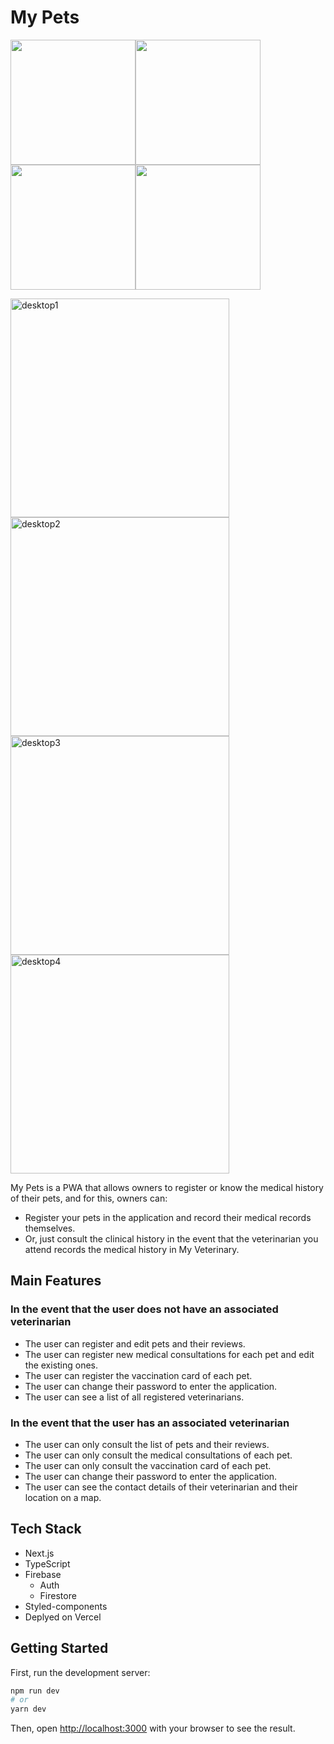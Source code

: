 # My Pets

<img width="200" alt="" src="https://user-images.githubusercontent.com/25674406/114864575-8af07800-9dc7-11eb-930a-c190e3e47d88.png"><img width="200" alt="" src="https://user-images.githubusercontent.com/25674406/114864373-4e248100-9dc7-11eb-99e2-6efbc7a77cea.png"><img width="200" alt="" src="https://user-images.githubusercontent.com/25674406/114864445-61cfe780-9dc7-11eb-9652-b6461093d27d.png"><img width="200" alt="" src="https://user-images.githubusercontent.com/25674406/114864520-77dda800-9dc7-11eb-9ea1-e0738bb8c331.png">

<img width="350" alt="desktop1" src="https://user-images.githubusercontent.com/25674406/114864690-ac516400-9dc7-11eb-9385-40d283bd7d06.png"><img width="350" alt="desktop2" src="https://user-images.githubusercontent.com/25674406/114864783-c7bc6f00-9dc7-11eb-9cc4-a3d913556cab.png">
<img width="350" alt="desktop3" src="https://user-images.githubusercontent.com/25674406/114864860-e589d400-9dc7-11eb-934f-032de8536ba2.png"><img width="350" alt="desktop4" src="https://user-images.githubusercontent.com/25674406/114865075-297cd900-9dc8-11eb-815e-2340ee3f0c63.png">

My Pets is a PWA that allows owners to register or know the medical history of their pets, and for this, owners can:

- Register your pets in the application and record their medical records themselves.
- Or, just consult the clinical history in the event that the veterinarian you attend records the medical history in My Veterinary.

## Main Features

### In the event that the user does not have an associated veterinarian

- The user can register and edit pets and their reviews.
- The user can register new medical consultations for each pet and edit the existing ones.
- The user can register the vaccination card of each pet.
- The user can change their password to enter the application.
- The user can see a list of all registered veterinarians.

### In the event that the user has an associated veterinarian

- The user can only consult the list of pets and their reviews.
- The user can only consult the medical consultations of each pet.
- The user can only consult the vaccination card of each pet.
- The user can change their password to enter the application.
- The user can see the contact details of their veterinarian and their location on a map.

## Tech Stack
- Next.js
- TypeScript
- Firebase
  - Auth
  - Firestore
- Styled-components
- Deplyed on Vercel

## Getting Started

First, run the development server:

```bash
npm run dev
# or
yarn dev
```

Then, open [http://localhost:3000](http://localhost:3000) with your browser to see the result.


